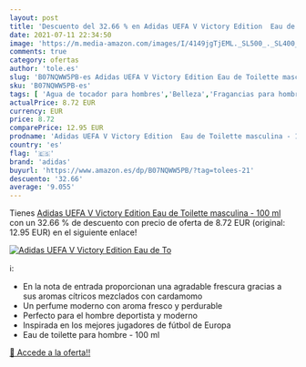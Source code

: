 ```yaml
---
layout: post
title: 'Descuento del 32.66 % en Adidas UEFA V Victory Edition  Eau de To'
date: 2021-07-11 22:34:50
image: 'https://m.media-amazon.com/images/I/4149jgTjEML._SL500_._SL400_.jpg'
comments: true
category: ofertas
author: 'tole.es'
slug: 'B07NQWW5PB-es Adidas UEFA V Victory Edition Eau de Toilette masculina -...'
sku: 'B07NQWW5PB-es'
tags: [ 'Agua de tocador para hombres','Belleza','Fragancias para hombres','Perfumes y fragancias','adidas','de','eau','toilette', ]
actualPrice: 8.72 EUR
currency: EUR
price: 8.72
comparePrice: 12.95 EUR
prodname: 'Adidas UEFA V Victory Edition  Eau de Toilette masculina - 100 ml'
country: 'es'
flag: '🇪🇸'
brand: 'adidas'
buyurl: 'https://www.amazon.es/dp/B07NQWW5PB/?tag=tolees-21'
descuento: '32.66'
average: '9.055'
---
```


Tienes [Adidas UEFA V Victory Edition  Eau de Toilette masculina - 100 ml](https://www.amazon.es/dp/B07NQWW5PB/?tag=tolees-21) con un 32.66 % de descuento con precio de oferta de 8.72 EUR (original: 12.95 EUR) en el siguiente enlace!

[![Adidas UEFA V Victory Edition  Eau de To](https://m.media-amazon.com/images/I/4149jgTjEML._SL500_._SL400_.jpg)](https://www.amazon.es/dp/B07NQWW5PB/?tag=tolees-21)

ℹ️:

- En la nota de entrada proporcionan una agradable frescura gracias a sus aromas cítricos mezclados con cardamomo
- Un perfume moderno con aroma fresco y perdurable
- Perfecto para el hombre deportista y moderno
- Inspirada en los mejores jugadores de fútbol de Europa
- Eau de toilette para hombre - 100 ml

[🛒 Accede a la oferta!!](https://www.amazon.es/dp/B07NQWW5PB/?tag=tolees-21)
